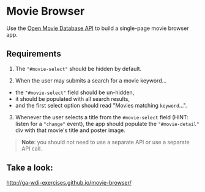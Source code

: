 # Movie Browser

Use the [Open Movie Database API](http://www.omdbapi.com/) to build a single-page movie browser app.

## Requirements

 1. The `"#movie-select"` should be hidden by default.

 2. When the user may submits a search for a movie keyword...
  - the `"#movie-select"` field should be un-hidden,
  - it should be populated with all search results,
  - and the first select option should read "Movies matching `keyword`…".

 3. Whenever the user selects a title from the `#movie-select` field (HINT: listen for a `"change"` event), the app should populate the `"#movie-detail"` div with that movie's title and poster image.

 > **Note**: you should not need to use a separate API or use a separate API call.

## Take a look:

http://ga-wdi-exercises.github.io/movie-browser/
